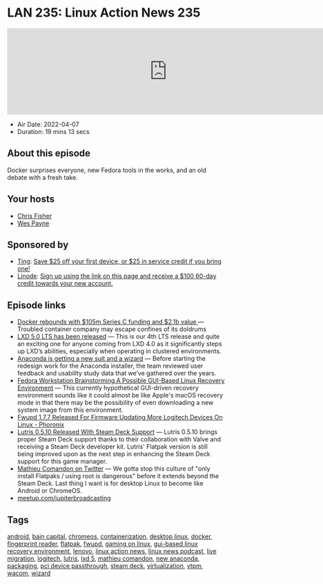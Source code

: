 # LAN 235: Linux Action News 235

<iframe src="https://player.fireside.fm/v2/DAcK9LdX+tC2EelBL?theme=dark" width="740" height="200" frameborder="0" scrolling="no"></iframe>

* Air Date: 2022-04-07
* Duration: 19 mins 13 secs

## About this episode

Docker surprises everyone, new Fedora tools in the works, and an old debate with a fresh take.

## Your hosts
* [Chris Fisher](https://linuxactionnews.com/hosts/chris)
* [Wes Payne](https://linuxactionnews.com/hosts/wes)

## Sponsored by

  * [Ting](https://linux.ting.com): [Save $25 off your first device, or $25 in service credit if you bring one!](https://linux.ting.com)
  * [Linode](http://linode.com/lan): [Sign up using the link on this page and receive a $100 60-day credit towards your new account. ](http://linode.com/lan)



## Episode links

  * [Docker rebounds with $105m Series C funding and $2.1b value ](https://www.theregister.com/2022/03/31/docker_funding_unicorn/ "Docker rebounds with $105m Series C funding and $2.1b value ") — Troubled container company may escape confines of its doldrums
  * [LXD 5.0 LTS has been released](https://discuss.linuxcontainers.org/t/lxd-5-0-lts-has-been-released/13723 "LXD 5.0 LTS has been released") — This is our 4th LTS release and quite an exciting one for anyone coming from LXD 4.0 as it significantly steps up LXD’s abilities, especially when operating in clustered environments.
  * [Anaconda is getting a new suit and a wizard](https://communityblog.fedoraproject.org/anaconda-is-getting-a-new-suit-and-a-wizard/ "Anaconda is getting a new suit and a wizard") — Before starting the redesign work for the Anaconda installer, the team reviewed user feedback and usability study data that we’ve gathered over the years. 
  * [Fedora Workstation Brainstorming A Possible GUI-Based Linux Recovery Environment](https://www.phoronix.com/scan.php?page=news_item&px=Fedora-GUI-Based-Linux-Recovery "Fedora Workstation Brainstorming A Possible GUI-Based Linux Recovery Environment") — This currently hypothetical GUI-driven recovery environment sounds like it could almost be like Apple's macOS recovery mode in that there may be the possibility of even downloading a new system image from this environment.
  * [Fwupd 1.7.7 Released For Firmware Updating More Logitech Devices On Linux - Phoronix](https://www.phoronix.com/scan.php?page=news_item&px=Fwupd-1.7.7 "Fwupd 1.7.7 Released For Firmware Updating More Logitech Devices On Linux - Phoronix")
  * [Lutris 0.5.10 Released With Steam Deck Support](https://www.phoronix.com/scan.php?page=news_item&px=Lutris-0.5.10-Released "Lutris 0.5.10 Released With Steam Deck Support") — Lutris 0.5.10 brings proper Steam Deck support thanks to their collaboration with Valve and receiving a Steam Deck developer kit. Lutris' Flatpak version is still being improved upon as the next step in enhancing the Steam Deck support for this game manager. 
  * [Mathieu Comandon on Twitter](https://twitter.com/MComandon/status/1507827306072457218 "Mathieu Comandon on Twitter") — We gotta stop this culture of "only install Flatpaks / using root is dangerous" before it extends beyond the Steam Deck. Last thing I want is for desktop Linux to become like Android or ChromeOS.
  * [meetup.com/jupiterbroadcasting](http://meetup.com/jupiterbroadcasting "meetup.com/jupiterbroadcasting")



## Tags

[android](https://linuxactionnews.com/tags/android), [bain capital](https://linuxactionnews.com/tags/bain%20capital), [chromeos](https://linuxactionnews.com/tags/chromeos), [containerization](https://linuxactionnews.com/tags/containerization), [desktop linux](https://linuxactionnews.com/tags/desktop%20linux), [docker](https://linuxactionnews.com/tags/docker), [fingerprint reader](https://linuxactionnews.com/tags/fingerprint%20reader), [flatpak](https://linuxactionnews.com/tags/flatpak), [fwupd](https://linuxactionnews.com/tags/fwupd), [gaming on linux](https://linuxactionnews.com/tags/gaming%20on%20linux), [gui-based linux recovery environment](https://linuxactionnews.com/tags/gui-based%20linux%20recovery%20environment), [lenovo](https://linuxactionnews.com/tags/lenovo), [linux action news](https://linuxactionnews.com/tags/linux%20action%20news), [linux news podcast](https://linuxactionnews.com/tags/linux%20news%20podcast), [live migration](https://linuxactionnews.com/tags/live%20migration), [logitech](https://linuxactionnews.com/tags/logitech), [lutris](https://linuxactionnews.com/tags/lutris), [lxd 5](https://linuxactionnews.com/tags/lxd%205), [mathieu comandon](https://linuxactionnews.com/tags/mathieu%20comandon), [new anaconda](https://linuxactionnews.com/tags/new%20anaconda), [packaging](https://linuxactionnews.com/tags/packaging), [pci device passthrough](https://linuxactionnews.com/tags/pci%20device%20passthrough), [steam deck](https://linuxactionnews.com/tags/steam%20deck), [virtualization](https://linuxactionnews.com/tags/virtualization), [vtpm](https://linuxactionnews.com/tags/vtpm), [wacom](https://linuxactionnews.com/tags/wacom), [wizard](https://linuxactionnews.com/tags/wizard)